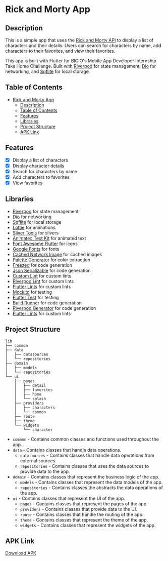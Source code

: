 # Rick and Morty App

## Description
This is a simple app that uses the [Rick and Morty API](https://rickandmortyapi.com/) to display a list of characters and their details. Users can search for characters by name, add characters to their favorites, and view their favorites.

This app is built with Flutter for BIGIO's Mobile App Developer Internship Take Home Challange. Built with [Riverpod](https://riverpod.dev/) for state management, [Dio](https://pub.dev/packages/dio) for networking, and [Sqflite](https://pub.dev/packages/sqflite) for local storage.

## Table of Contents
- [Rick and Morty App](#rick-and-morty-app)
  - [Description](#description)
  - [Table of Contents](#table-of-contents)
  - [Features](#features)
  - [Libraries](#libraries)
  - [Project Structure](#project-structure)
  - [APK Link](#apk-link)

## Features
- [x] Display a list of characters
- [x] Display character details
- [x] Search for characters by name
- [x] Add characters to favorites
- [x] View favorites

## Libraries
- [Riverpod](https://riverpod.dev/) for state management
- [Dio](https://pub.dev/packages/dio) for networking
- [Sqflite](https://pub.dev/packages/sqflite) for local storage
- [Lottie](https://pub.dev/packages/lottie) for animations
- [Sliver Tools](https://pub.dev/packages/sliver_tools) for slivers
- [Animated Text Kit](https://pub.dev/packages/animated_text_kit) for animated text
- [Font Awesome Flutter](https://pub.dev/packages/font_awesome_flutter) for icons
- [Google Fonts](https://pub.dev/packages/google_fonts) for fonts
- [Cached Network Image](https://pub.dev/packages/cached_network_image) for cached images
- [Palette Generator](https://pub.dev/packages/palette_generator) for color extraction
- [Freezed](https://pub.dev/packages/freezed) for code generation
- [Json Serializable](https://pub.dev/packages/json_serializable) for code generation
- [Custom Lint](https://pub.dev/packages/custom_lint) for custom lints
- [Riverpod Lint](https://pub.dev/packages/riverpod_lint) for custom lints
- [Flutter Lints](https://pub.dev/packages/flutter_lints) for custom lints
- [Mockito](https://pub.dev/packages/mockito) for testing
- [Flutter Test](https://pub.dev/packages/flutter_test) for testing
- [Build Runner](https://pub.dev/packages/build_runner) for code generation
- [Riverpod Generator](https://pub.dev/packages/riverpod_generator) for code generation
- [Flutter Lints](https://pub.dev/packages/flutter_lints) for custom lints

## Project Structure
```
lib
├── common
├── data
│   ├── datasources
│   └── repositories
├── domain
│   ├── models
│   └── repositories
└── ui
    ├── pages
    │   ├── detail
    │   ├── favorites
    │   ├── home
    │   └── splash
    ├── providers
    │   ├── characters
    │   └── common
    ├── route
    ├── theme
    └── widgets
        └── character
```

- `common` - Contains common classes and functions used throughout the app.
- `data` - Contains classes that handle data operations.
  - `datasources` - Contains classes that handle data operations from external sources.
  - `repositories` - Contains classes that uses the data sources to provide data to the app.
- `domain` - Contains classes that represent the business logic of the app.
  - `models` - Contains classes that represent the data models of the app.
  - `repositories` - Contains classes the abstracts the data operations of the app.
- `ui` - Contains classes that represent the UI of the app.
  - `pages` - Contains classes that represent the pages of the app.
  - `providers` - Contains classes that provide data to the UI.
  - `route` - Contains classes that handle the routing of the app.
  - `theme` - Contains classes that represent the theme of the app.
  - `widgets` - Contains classes that represent the widgets of the app.

## APK Link
[Download APK](https://drive.google.com/drive/folders/1-azipIZpgVCxcqaDGDkP3AGDgwkWgJ5G?usp=sharing)